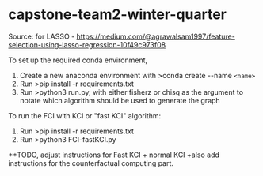 # capstone-team2-winter-quarter

Source: for LASSO - https://medium.com/@agrawalsam1997/feature-selection-using-lasso-regression-10f49c973f08

To set up the required conda environment,
1. Create a new anaconda environment with >conda create --name `<name>`
2. Run >pip install -r requirements.txt
3. Run >python3 run.py, with either fisherz or chisq as the argument to notate which algorithm should be used to generate the graph

To run the FCI with KCI or "fast KCI" algorithm:
1. Run >pip install -r requirements.txt
2. Run >python3 FCI-fastKCI.py

**TODO, adjust instructions for Fast KCI + normal KCI
+also add instructions for the counterfactual computing part.
